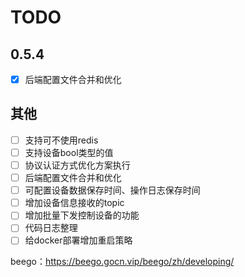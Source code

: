 # TODO

## 0.5.4
- [x] 后端配置文件合并和优化

## 其他
- [ ] 支持可不使用redis
- [ ] 支持设备bool类型的值
- [ ] 协议认证方式优化方案执行
- [ ] 后端配置文件合并和优化
- [ ] 可配置设备数据保存时间、操作日志保存时间
- [ ] 增加设备信息接收的topic
- [ ] 增加批量下发控制设备的功能
- [ ] 代码日志整理
- [ ] 给docker部署增加重启策略

beego：https://beego.gocn.vip/beego/zh/developing/
